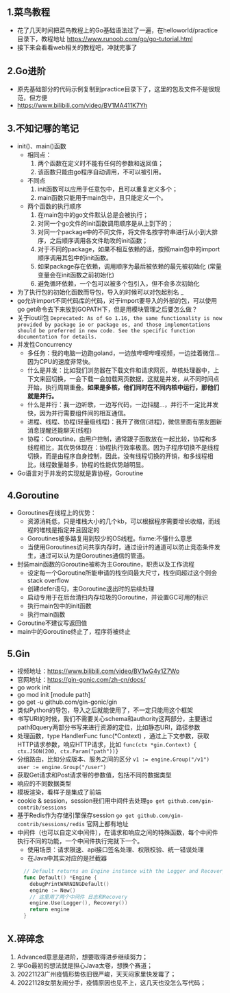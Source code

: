 ## 1.菜鸟教程
- 花了几天时间把菜鸟教程上的Go基础语法过了一遍，在helloworld/practice目录下，教程地址 
  https://www.runoob.com/go/go-tutorial.html
- 接下来会看看web相关的教程吧，冲就完事了

## 2.Go进阶
- 原先基础部分的代码示例复制到practice目录下了，这里的包及文件不是很规范，但方便
- https://www.bilibili.com/video/BV1MA411K7Yh

## 3.不知记哪的笔记 
- init()、main()函数
  - 相同点：
    1. 两个函数在定义时不能有任何的参数和返回值；
    2. 该函数只能由go程序自动调用，不可以被引用。
  - 不同点
    1. init函数可以应用于任意包中，且可以重复定义多个；
    2. main函数只能用于main包中，且只能定义一个。
  - 两个函数的执行顺序
    1. 在main包中的go文件默认总是会被执行；
    2. 对同一个go文件的init函数调用顺序是从上到下的；
    3. 对同一个package中的不同文件，将文件名按字符串进行从小到大排序，之后顺序调用各文件助攻的init函数；
    4. 对于不同的package，如果不相互依赖的话，按照main包中的import顺序调用其包中的init函数。
    5. 如果package存在依赖，调用顺序为最后被依赖的最先被初始化 (常量变量会在init函数之前初始化)
    6. 避免循环依赖，一个包可以被多个包引入，但不会多次初始化
- 为了执行包的初始化函数而导包，导入的时候可以对包起别名 _
- go允许import不同代码库的代码，对于import要导入的外部的包，可以使用go get命令去下来放到GOPATH下，但是用模块管理之后要怎么做？
- 关于ioutil包 `Deprecated: As of Go 1.16, the same functionality is now provided by package io or package os, and those implementations should be preferred in new code. See the specific function documentation for details.`
- 并发性Concurrency
  - 多任务：我的电脑一边跑goland，一边放哔哩哔哩视频，一边挂着微信...因为CPU的速度非常快。
  - 什么是并发：比如我们浏览器在下载文件和请求网页，单核处理器中，上下文来回切换，一会下载一会加载网页数据，这就是并发，从不同时间点开始，执行周期重叠。**如果是多核，他们同时在不同内核中运行，那他们就是并行。**
  - 什么是并行：我一边听歌，一边写代码，一边抖腿...，并行不一定比并发快，因为并行需要组件间的相互通信。
  - 进程、线程、协程(轻量级线程)：我开了微信(进程)，微信里面有朋友圈新消息提醒还能聊天(线程)
  - 协程：Coroutine，由用户控制，通常跟子函数放在一起比较，协程和多线程相比，其优势体现在：协程执行效率极高。因为子程序切换不是线程切换，而是由程序自身控制，因此，没有线程切换的开销，和多线程相比，线程数量越多，协程的性能优势越明显。
- Go语言对于并发的实现就是靠协程，Goroutine

## 4.Goroutine
- Goroutines在线程上的优势：
  - 资源消耗低，只是堆栈大小的几个kb，可以根据程序需要增长收缩，而线程的堆栈是指定并且固定的
  - Goroutines被多路复用到较少的OS线程。fixme:不懂什么意思
  - 当使用Goroutines访问共享内存时，通过设计的通道可以防止竞态条件发生，通过可以认为是Goroutines通信的管道。
- 封装main函数的Goroutine被称为主Goroutine，职责以及工作流程
  - 设定每一个Goroutine所能申请的栈空间最大尺寸，栈空间超过这个则会stack overflow
  - 创建defer语句，主Goroutine退出时的后续处理
  - 启动专用于在后台清扫内存垃圾的Goroutine，并设置GC可用的标识
  - 执行main包中的init函数
  - 执行main函数
- Goroutine不建议写返回值
- main中的Goroutine终止了，程序将被终止

## 5.Gin
- 视频地址：https://www.bilibili.com/video/BV1wG4y1Z7Wo
- 官网地址：https://gin-gonic.com/zh-cn/docs/
- go work init 
- go mod init [module path]
- go get -u github.com/gin-gonic/gin
- 类似Python的导包，导入之后就能使用了，不一定只能用这个框架
- 书写URI的时候，我们不需要关心schema和authority这两部分，主要通过path和query两部分书写来进行资源的定位，比如静态URI，路径参数
- 处理函数，type HandlerFunc func(*Context) ，通过上下文参数，获取HTTP请求参数，响应HTTP请求，比如 `func(ctx *gin.Context) { ctx.JSON(200, ctx.Param("path"))}`
- 分组路由，比如分成版本、服务之间的区分 `v1 := engine.Group("/v1")`  `user := engine.Group("/user")`
- 获取Get请求和Post请求带的参数值，包括不同的数据类型
- 响应的不同数据类型
- 模板渲染，看样子是集成了前端
- cookie & session，session我们用中间件去处理`go get github.com/gin-contrib/sessions`
- 基于Redis作为存储引擎保存session `go get github.com/gin-contrib/sessions/redis` 官网上都有地址
- 中间件（也可以自定义中间件），在请求和响应之间的特殊函数，每个中间件执行不同的功能，一个中间件执行完就下一个。
  - 使用场景：请求限速、api接口签名处理、权限校验、统一错误处理
  - 在Java中其实对应的是拦截器
  ```go
    // Default returns an Engine instance with the Logger and Recovery middleware already attached.
    func Default() *Engine {
      debugPrintWARNINGDefault()
      engine := New()
      // 这里用了两个中间件 日志和Recovery
      engine.Use(Logger(), Recovery())
      return engine
    }
  ```

## X.碎碎念
1. Advanced意思是进阶，想要取得进步继续努力；
2. 学Go最初的想法就是担心Java太卷，想换个赛道；
3. 20221123广州疫情形势依旧很严峻，天天闷家里快发霉了；
4. 20221128女朋友闹分手，疫情原因也见不上，这几天也没怎么写代码；